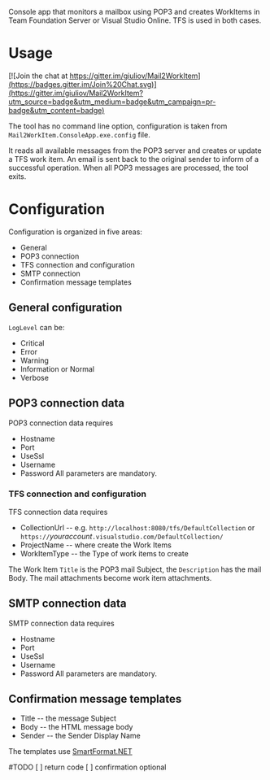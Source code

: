 Console app that monitors a mailbox using POP3 and creates WorkItems in Team Foundation Server or Visual Studio Online. TFS is used in both cases.

# Usage

[![Join the chat at https://gitter.im/giuliov/Mail2WorkItem](https://badges.gitter.im/Join%20Chat.svg)](https://gitter.im/giuliov/Mail2WorkItem?utm_source=badge&utm_medium=badge&utm_campaign=pr-badge&utm_content=badge)

The tool has no command line option, configuration is taken from `Mail2WorkItem.ConsoleApp.exe.config` file.

It reads all available messages from the POP3 server and creates or update a TFS work item. An email is sent back to the original sender to inform of a successful operation.
When all POP3 messages are processed, the tool exits.

# Configuration

Configuration is organized in five areas:

 * General
 * POP3 connection
 * TFS connection and configuration
 * SMTP connection
 * Confirmation message templates

## General configuration
`LogLevel` can be:
 - Critical
 - Error
 - Warning
 - Information or Normal
 - Verbose

## POP3 connection data
POP3 connection data requires
 * Hostname
 * Port
 * UseSsl
 * Username
 * Password
All parameters are mandatory.

### TFS connection and configuration
TFS connection data requires
 * CollectionUrl -- e.g. `http://localhost:8080/tfs/DefaultCollection` or `https://`_youraccount_`.visualstudio.com/DefaultCollection/`
 * ProjectName -- where create the Work Items
 * WorkItemType -- the Type of work items to create

The Work Item `Title` is the POP3 mail Subject, the `Description` has the mail Body. The mail attachments become work item attachments.

## SMTP connection data
SMTP connection data requires
 * Hostname
 * Port
 * UseSsl
 * Username
 * Password
All parameters are mandatory.

## Confirmation message templates
 * Title -- the message Subject
 * Body -- the HTML message body
 * Sender -- the Sender Display Name

The templates use [SmartFormat.NET](https://github.com/scottrippey/SmartFormat.NET)

#TODO
[ ] return code
[ ] confirmation optional
